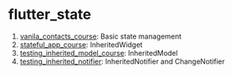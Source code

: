 # flutter_state

1. [vanila_contacts_course](https://github.com/allie0147/flutter_state/tree/Basic): Basic state management
2. [stateful_app_course](https://github.com/allie0147/flutter_state/tree/InheritedWidget): InheritedWidget
3. [testing_inherited_model_course](https://github.com/allie0147/flutter_state/tree/InheritedModel): InheritedModel
4. [testing_inherited_notifier](https://github.com/allie0147/flutter_state/tree/InheritedNotifier): InheritedNotifier and ChangeNotifier
